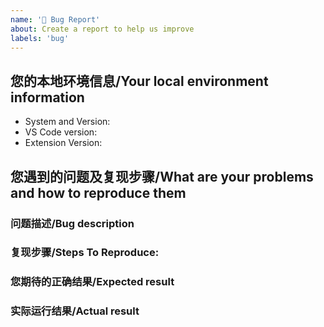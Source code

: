 ```yaml
---
name: '🐛 Bug Report'
about: Create a report to help us improve
labels: 'bug'
---
```


<!--
  请使用最新版本的安装包，以确保您遇到问题仍未得到解决。/ Please use the latest version of the installation package to ensure that the problem you encounter is still not resolved.
-->

## 您的本地环境信息/Your local environment information

- System and Version:
- VS Code version:
- Extension Version:

## 您遇到的问题及复现步骤/What are your problems and how to reproduce them

<!--
  如果可能的话，提供一个问题的最小演示 / If possible, provide a minimal demonstration of the problem
  请尽可能地提供截图或录屏 / Please provide screenshots or videos as much as possible
  请尽可能提供复现仓库 / Please provide the repo that can be used to reproduce the issue.
-->

### 问题描述/Bug description

### 复现步骤/Steps To Reproduce:

<!--
  1.  第一步 / This is step 1.
  1.  第二步 / This is step 2. All steps should start with '1.'
 -->

### 您期待的正确结果/Expected result

<!--
  如果您有建议的解决方案，亦可进行说明。
  If you have a suggested solution, you can also explain it.
-->

### 实际运行结果/Actual result

<!--
  请描述下实际发生的结果/Describe what actually happened instead
 -->

